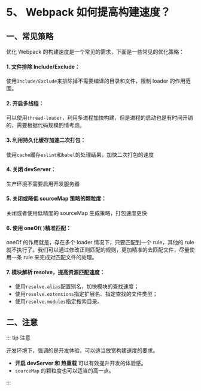 # 5、 Webpack 如何提高构建速度？

## 一、常见策略

优化 Webpack 的构建速度是一个常见的需求，下面是一些常见的优化策略：

#### 1. 文件排除 Include/Exclude：

使用`Include/Exclude`来排除掉不需要编译的目录和文件，限制 loader 的作用范围。

#### 2. 开启多线程：

可以使用`thread-loader`，利用多进程加快构建，但是进程的启动也是有时间开销的，需要根据代码规模酌情考虑。

#### 3. 利用持久化缓存加速二次打包：

使用`cache`缓存`eslint`和`babel`的处理结果，加快二次打包的速度

#### 4. 关闭 devServer：

生产环境不需要启用开发服务器

#### 5. 关闭或降低 sourceMap 策略的颗粒度：

关闭或者使用低精度的 sourceMap 生成策略，打包速度更快

#### 6. 使用 oneOf( )精准匹配：

oneOf 的作用就是，存在多个 loader 情况下，只要匹配到一个 rule，其他的 rule 就不执行了。我们可以通过修改正则匹配的规则，更加精准的去匹配文件，尽量使用一条 rule 来完成对匹配文件的处理。

#### 7. 模块解析 resolve，提高资源匹配速度：

- 使用`resolve.alias`配置别名，加快模块的查找速度；
- 使用`‌resolve.extensions`指定扩展名、指定查找的文件类型；
- 使用`‌resolve.modules`指定搜索目录。

## 二、注意

::: tip 注意

开发环境下，强调的是开发体验，可以适当放宽构建速度的要求。

- **开启 devServer 和 热重载** 可以有效提升开发的体验感。
- `sourceMap` 的颗粒度也可以适当的高一点。

:::
